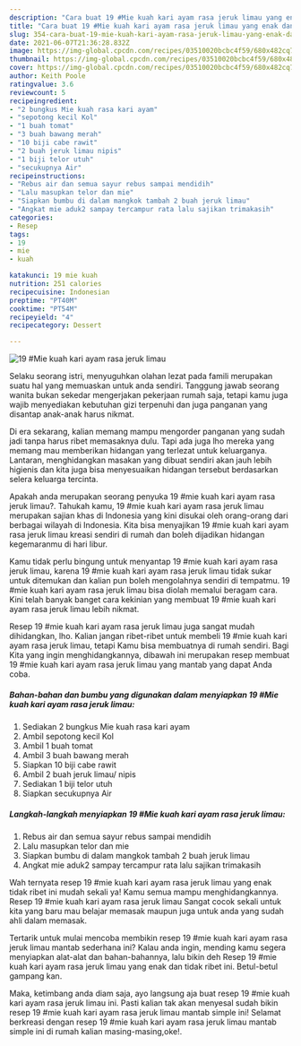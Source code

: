 ```yaml
---
description: "Cara buat 19 #Mie kuah kari ayam rasa jeruk limau yang enak dan Mudah Dibuat"
title: "Cara buat 19 #Mie kuah kari ayam rasa jeruk limau yang enak dan Mudah Dibuat"
slug: 354-cara-buat-19-mie-kuah-kari-ayam-rasa-jeruk-limau-yang-enak-dan-mudah-dibuat
date: 2021-06-07T21:36:28.832Z
image: https://img-global.cpcdn.com/recipes/03510020bcbc4f59/680x482cq70/19-mie-kuah-kari-ayam-rasa-jeruk-limau-foto-resep-utama.jpg
thumbnail: https://img-global.cpcdn.com/recipes/03510020bcbc4f59/680x482cq70/19-mie-kuah-kari-ayam-rasa-jeruk-limau-foto-resep-utama.jpg
cover: https://img-global.cpcdn.com/recipes/03510020bcbc4f59/680x482cq70/19-mie-kuah-kari-ayam-rasa-jeruk-limau-foto-resep-utama.jpg
author: Keith Poole
ratingvalue: 3.6
reviewcount: 5
recipeingredient:
- "2 bungkus Mie kuah rasa kari ayam"
- "sepotong kecil Kol"
- "1 buah tomat"
- "3 buah bawang merah"
- "10 biji cabe rawit"
- "2 buah jeruk limau nipis"
- "1 biji telor utuh"
- "secukupnya Air"
recipeinstructions:
- "Rebus air dan semua sayur rebus sampai mendidih"
- "Lalu masupkan telor dan mie"
- "Siapkan bumbu di dalam mangkok tambah 2 buah jeruk limau"
- "Angkat mie aduk2 sampay tercampur rata lalu sajikan trimakasih"
categories:
- Resep
tags:
- 19
- mie
- kuah

katakunci: 19 mie kuah 
nutrition: 251 calories
recipecuisine: Indonesian
preptime: "PT40M"
cooktime: "PT54M"
recipeyield: "4"
recipecategory: Dessert

---
```



![19 #Mie kuah kari ayam rasa jeruk limau](https://img-global.cpcdn.com/recipes/03510020bcbc4f59/680x482cq70/19-mie-kuah-kari-ayam-rasa-jeruk-limau-foto-resep-utama.jpg)

Selaku seorang istri, menyuguhkan olahan lezat pada famili merupakan suatu hal yang memuaskan untuk anda sendiri. Tanggung jawab seorang  wanita bukan sekedar mengerjakan pekerjaan rumah saja, tetapi kamu juga wajib menyediakan kebutuhan gizi terpenuhi dan juga panganan yang disantap anak-anak harus nikmat.

Di era  sekarang, kalian memang mampu mengorder panganan yang sudah jadi tanpa harus ribet memasaknya dulu. Tapi ada juga lho mereka yang memang mau memberikan hidangan yang terlezat untuk keluarganya. Lantaran, menghidangkan masakan yang dibuat sendiri akan jauh lebih higienis dan kita juga bisa menyesuaikan hidangan tersebut berdasarkan selera keluarga tercinta. 



Apakah anda merupakan seorang penyuka 19 #mie kuah kari ayam rasa jeruk limau?. Tahukah kamu, 19 #mie kuah kari ayam rasa jeruk limau merupakan sajian khas di Indonesia yang kini disukai oleh orang-orang dari berbagai wilayah di Indonesia. Kita bisa menyajikan 19 #mie kuah kari ayam rasa jeruk limau kreasi sendiri di rumah dan boleh dijadikan hidangan kegemaranmu di hari libur.

Kamu tidak perlu bingung untuk menyantap 19 #mie kuah kari ayam rasa jeruk limau, karena 19 #mie kuah kari ayam rasa jeruk limau tidak sukar untuk ditemukan dan kalian pun boleh mengolahnya sendiri di tempatmu. 19 #mie kuah kari ayam rasa jeruk limau bisa diolah memalui beragam cara. Kini telah banyak banget cara kekinian yang membuat 19 #mie kuah kari ayam rasa jeruk limau lebih nikmat.

Resep 19 #mie kuah kari ayam rasa jeruk limau juga sangat mudah dihidangkan, lho. Kalian jangan ribet-ribet untuk membeli 19 #mie kuah kari ayam rasa jeruk limau, tetapi Kamu bisa membuatnya di rumah sendiri. Bagi Kita yang ingin menghidangkannya, dibawah ini merupakan resep membuat 19 #mie kuah kari ayam rasa jeruk limau yang mantab yang dapat Anda coba.

<!--inarticleads1-->

##### Bahan-bahan dan bumbu yang digunakan dalam menyiapkan 19 #Mie kuah kari ayam rasa jeruk limau:

1. Sediakan 2 bungkus Mie kuah rasa kari ayam
1. Ambil sepotong kecil Kol
1. Ambil 1 buah tomat
1. Ambil 3 buah bawang merah
1. Siapkan 10 biji cabe rawit
1. Ambil 2 buah jeruk limau/ nipis
1. Sediakan 1 biji telor utuh
1. Siapkan secukupnya Air




<!--inarticleads2-->

##### Langkah-langkah menyiapkan 19 #Mie kuah kari ayam rasa jeruk limau:

1. Rebus air dan semua sayur rebus sampai mendidih
1. Lalu masupkan telor dan mie
1. Siapkan bumbu di dalam mangkok tambah 2 buah jeruk limau
1. Angkat mie aduk2 sampay tercampur rata lalu sajikan trimakasih




Wah ternyata resep 19 #mie kuah kari ayam rasa jeruk limau yang enak tidak ribet ini mudah sekali ya! Kamu semua mampu menghidangkannya. Resep 19 #mie kuah kari ayam rasa jeruk limau Sangat cocok sekali untuk kita yang baru mau belajar memasak maupun juga untuk anda yang sudah ahli dalam memasak.

Tertarik untuk mulai mencoba membikin resep 19 #mie kuah kari ayam rasa jeruk limau mantab sederhana ini? Kalau anda ingin, mending kamu segera menyiapkan alat-alat dan bahan-bahannya, lalu bikin deh Resep 19 #mie kuah kari ayam rasa jeruk limau yang enak dan tidak ribet ini. Betul-betul gampang kan. 

Maka, ketimbang anda diam saja, ayo langsung aja buat resep 19 #mie kuah kari ayam rasa jeruk limau ini. Pasti kalian tak akan menyesal sudah bikin resep 19 #mie kuah kari ayam rasa jeruk limau mantab simple ini! Selamat berkreasi dengan resep 19 #mie kuah kari ayam rasa jeruk limau mantab simple ini di rumah kalian masing-masing,oke!.

